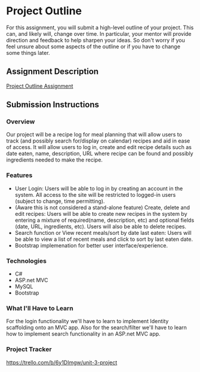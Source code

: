 # Project Outline
For this assignment, you will submit a high-level outline of your project. This can, and likely will, change over time. In particular, your mentor will provide direction and feedback to help sharpen your ideas. So don't worry if you feel unsure about some aspects of the outline or if you have to change some things later.

## Assignment Description
[Project Outline Assignment](https://education.launchcode.org/liftoff/modules/assignments/project-outline)

## Submission Instructions

### Overview
Our project will be a recipe log for meal planning that will allow users to track (and possibly search for/display on calendar) recipes and aid in ease of access.  It will allow users to log in, create and edit recipe details such as date eaten, name, description, URL where recipe can be found and possibly ingredients needed to make the recipe.
### Features
- User Login: Users will be able to log in by creating an account in the system.  All access to the site will be restricted to logged-in users (subject to change, time permitting).
- (Aware this is not considered a stand-alone feature) Create, delete and edit recipes: Users will be able to create new recipes in the system by entering a mixture of required(name, description, etc) and optional fields (date, URL, ingredients, etc). Users will also be able to delete recipes.
- Search function or View recent meals/sort by date last eaten: Users will be able to view a list of recent meals and click to sort by last eaten date.
- Bootstrap implemenation for better user interface/experience.
### Technologies
- C#
- ASP.net MVC
- MySQL
- Bootstrap
### What I'll Have to Learn
For the login functionality we'll have to learn to implement Identity scaffolding onto an MVC app.  Also for the search/filter we'll have to learn how to implement search functionality in an ASP.net MVC app.
### Project Tracker
https://trello.com/b/6y1DImgw/unit-3-project
